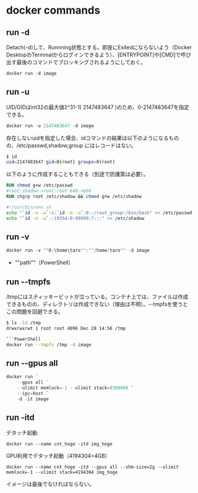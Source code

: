 # docker commands

## run -d

Detach(-d)して、Runnning状態とする。即座にExitedにならないよう（Docker DesktopのTerminalからログインできるよう）、[ENTRYPOINT]や[CMD]で呼び出す最後のコマンドでブロッキングされるようにしておく。

```PowerShell
docker run -d image
```

## run -u

UID/GIDはint32の最大値2^31-1( 2147483647 )のため、0-2147483647を指定できる。

```PowerShell
docker run -u 2147483647 -d image
```

存在しないuidを指定した場合、idコマンドの結果は以下のようになるものの、/etc/passwd,shadow,group にはレコードはない。

```bash
$ id
uid=2147483647 gid=0(root) groups=0(root)
```

以下のように作成することもできる（別途で防護策は必要）。

```Dockerfile
RUN chmod g+w /etc/passwd
#root:shadow->root:root 640->660
RUN chgrp root /etc/shadow && chmod g+w /etc/shadow
```

```sh
#!/usr/bin/env sh
echo "`id -n -u`:x:`id -n -u`:0::/root_group:/bin/bash" >> /etc/passwd
echo "`id -n -u`::19354:0:99999:7:::" >> /etc/shadow
```

## run -v

```PowerShell
docker run -v ""O:\home\taro"":""/home/taro"" -d image
```

- ""path""（PowerShell）

## run --tmpfs

/tmpにはスティッキービットが立っている。コンテナ上では、ファイルは作成できるものの、ディレクトリは作成できない（理由は不明）。--tmpfsを使うとこの問題を回避できる。

```sh
$ ls -ld /tmp
drwxrwxrwt 1 root root 4096 Dec 28 14:56 /tmp

```PowerShell
docker run --tmpfs /tmp -d image
```

## run --gpus all

```PowerShell
docker run `
    --gpus all `
    --ulimit memlock=-1 --ulimit stack=8388608 `
    --ipc=host `
    -d -it image
```

## run -itd

デタッチ起動
```
docker run --name cnt_hoge -itd img_hoge
```

GPU利用でデタッチ起動（4194304=4GB）
```
docker run --name cnt_hoge -itd --gpus all --shm-size=2g --ulimit memlock=-1 --ulimit stack=4194304 img_hoge
```
イメージは最後でなければならない。
